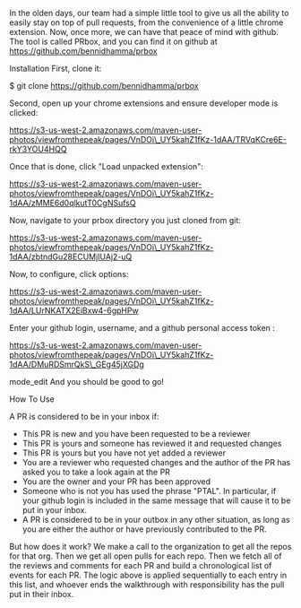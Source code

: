 In the olden days, our team had a simple little tool to give us all the ability to easily stay on top of pull requests, from the convenience of a little chrome extension. Now, once more, we can have that peace of mind with github.
The tool is called PRbox, and you can find it on github at https://github.com/bennidhamma/prbox

Installation
First, clone it:

$ git clone https://github.com/bennidhamma/prbox

Second, open up your chrome extensions and ensure developer mode is clicked:

https://s3-us-west-2.amazonaws.com/maven-user-photos/viewfromthepeak/pages/VnDOi\_UY5kahZ1fKz-1dAA/TRVqKCre6E-rkY3YOU4HQQ

Once that is done, click "Load unpacked extension":

https://s3-us-west-2.amazonaws.com/maven-user-photos/viewfromthepeak/pages/VnDOi\_UY5kahZ1fKz-1dAA/zMME6d0qlkutT0CgNSufsQ

Now, navigate to your prbox directory you just cloned from git:

https://s3-us-west-2.amazonaws.com/maven-user-photos/viewfromthepeak/pages/VnDOi\_UY5kahZ1fKz-1dAA/zbtndGu28ECUMjIUAj2-uQ


Now, to configure, click options:

https://s3-us-west-2.amazonaws.com/maven-user-photos/viewfromthepeak/pages/VnDOi\_UY5kahZ1fKz-1dAA/LUrNKATX2EiBxw4-6gpHPw


Enter your github login, username, and a github personal access token :

https://s3-us-west-2.amazonaws.com/maven-user-photos/viewfromthepeak/pages/VnDOi\_UY5kahZ1fKz-1dAA/DMuRDSmrQkS\_GEg45jXGDg

mode_edit
And you should be good to go!

How To Use


A PR is considered to be in your inbox if:

- This PR is new and you have been requested to be a reviewer
- This PR is yours and someone has reviewed it and requested changes
- This PR is yours but you have not yet added a reviewer
- You are a reviewer who requested changes and the author of the PR has asked you to take a look again at the PR
- You are the owner and your PR has been approved
- Someone who is not you has used the phrase "PTAL". In particular, if your github login is included in the same message that will cause it to be put in your inbox.
- A PR is considered to be in your outbox in any other situation, as long as you are either the author or have previously contributed to the PR.

But how does it work?
We make a call to the organization to get all the repos for that org. Then we get all open pulls for each repo. Then we fetch all of the reviews and comments for each PR and build a chronological list of events for each PR. The logic above is applied sequentially to each entry in this list, and whoever ends the walkthrough with responsibility has the pull put in their inbox.
